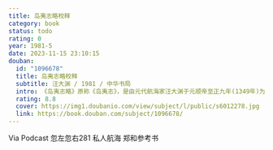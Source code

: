 ```yaml
---
title: 岛夷志略校释
category: book
status: todo
rating: 0
year: 1981-5
date: 2023-11-15 23:10:15
douban:
  id: "1096678"
  title: 岛夷志略校释
  subtitle: 汪大渊 / 1981 / 中华书局
  intro: 《岛夷志略》原称《岛夷志》，是由元代航海家汪大渊于元顺帝至正九年(1349年)为当时市舶司所在地清源县(今天泉州)的县志(《清源续志》)所着的附录。《岛夷志略》记述汪大渊在1330年和1337年二度飘洋过海亲身经历的南洋和西洋二百多个地方的地理、风土、物产，是一部重要的中外交通史文献。本书为该著作之校释本。采用了《四库全书》文津阁本做为底本，同时以龙氏《寰宇通志》刊本。
  rating: 8.8
  cover: https://img1.doubanio.com/view/subject/l/public/s6012278.jpg
  link: https://book.douban.com/subject/1096678/
---
```


Via Podcast 忽左忽右281 私人航海 郑和参考书